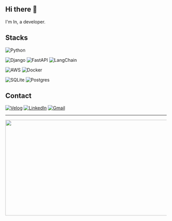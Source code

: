 ## Hi there 👋

I'm In, a developer.



## Stacks

![Python](https://img.shields.io/badge/Python-3670A0?style=plastic&logo=python&logoColor=ffdd54)

![Django](https://img.shields.io/badge/Django-%23092E20.svg?style=plastic&logo=django&logoColor=white)
![FastAPI](https://img.shields.io/badge/FastAPI-005571?style=plastic&logo=fastapi)
![LangChain](https://img.shields.io/badge/LangChain-1C3C3C?style=plastic&logo=langchain&logoColor=white)

![AWS](https://img.shields.io/badge/AWS-232F3E?style=plastic&logo=amazonwebservices&logoColor=white)
![Docker](https://img.shields.io/badge/Docker-%230db7ed.svg?style=plastic&logo=docker&logoColor=white)

![SQLite](https://img.shields.io/badge/SQLite-%2307405e.svg?style=plastic&logo=sqlite&logoColor=white)
![Postgres](https://img.shields.io/badge/PostgreSQL-%23316192.svg?style=plastic&logo=postgresql&logoColor=white)

## Contact
[![Velog](https://img.shields.io/badge/Velog-20C997?style=plastic&logo=velog&logoColor=white)](https://velog.io/@iiiiin)
[![LinkedIn](https://img.shields.io/badge/Linkedin-%230077B5.svg?style=plastic&logo=linkedin&logoColor=white)](https://www.linkedin.com/in/in-kwon-16258b203/)
[![Gmail](https://img.shields.io/badge/Gmail-D14836?style=plastic&logo=gmail&logoColor=white)](mailto:in24041210@gmail.com)

---
<a href="https://www.gitanimals.org/en_US?utm_medium=image&utm_source=iiiiin&utm_content=farm">
<img
  src="https://render.gitanimals.org/farms/iiiiin"
  width="600"
  height="300"
/>
</a>

